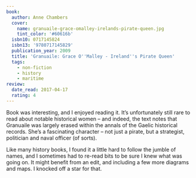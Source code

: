 ```yaml
---
book:
  author: Anne Chambers
  cover:
    name: granuaile-grace-omalley-irelands-pirate-queen.jpg
    tint_color: '#60616b'
  isbn10: 0717145824
  isbn13: '9780717145829'
  publication_year: 2009
  title: 'Granuaile: Grace O''Malley - Ireland''s Pirate Queen'
  tags:
    - non-fiction
    - history
    - maritime
review:
  date_read: 2017-04-17
  rating: 4
---
```


Book was interesting, and I enjoyed reading it. It’s unfortunately still rare to read about notable historical women – and indeed, the text notes that Granuaile was largely erased within the annals of the Gaelic historical records. She’s a fascinating character – not just a pirate, but a strategist, politician and naval officer (of sorts).

Like many history books, I found it a little hard to follow the jumble of names, and I sometimes had to re-read bits to be sure I knew what was going on. It might benefit from an edit, and including a few more diagrams and maps. I knocked off a star for that.